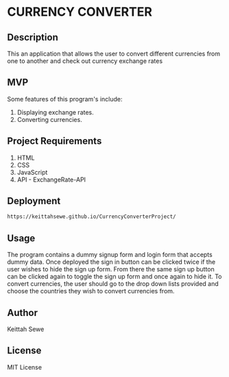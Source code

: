 # CURRENCY CONVERTER

## Description
This an application that allows the user to convert different currencies from one to another and check out currency exchange rates

## MVP
Some features of this program's include:
1. Displaying exchange rates.
2. Converting currencies.

## Project Requirements
1. HTML
2. CSS
3. JavaScript
4. API - ExchangeRate-API

## Deployment
```bash
https://keittahsewe.github.io/CurrencyConverterProject/
```
## Usage
The program contains a dummy signup form and login form that accepts dummy data. Once deployed the sign in button can be clicked twice if the user wishes to hide the sign up form. From there the same sign up button can be clicked again to toggle the sign up form and once again to hide it.
To convert currencies, the user should go to the drop down lists provided and choose the countries they wish to convert currencies from.

## Author
Keittah Sewe


## License
MIT License
